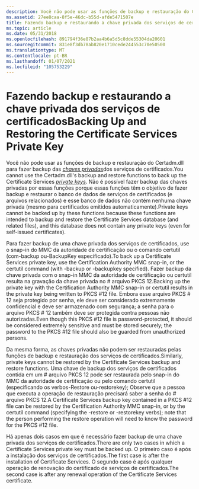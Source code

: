 ```yaml
---
description: Você não pode usar as funções de backup e restauração do Certadm.dll para fazer backup das chaves privadas dos serviços de certificados.
ms.assetid: 27ee8caa-8f5e-46dc-b55d-afde5471507e
title: Fazendo backup e restaurando a chave privada dos serviços de certificados
ms.topic: article
ms.date: 05/31/2018
ms.openlocfilehash: 891794f36e87b2aa4b6a5d5c8dde55304da20601
ms.sourcegitcommit: 831e8f3db78ab820e1710cede244553c70e50500
ms.translationtype: MT
ms.contentlocale: pt-BR
ms.lasthandoff: 01/07/2021
ms.locfileid: "105753229"
---
```

# <a name="backing-up-and-restoring-the-certificate-services-private-key"></a><span data-ttu-id="ecdf3-103">Fazendo backup e restaurando a chave privada dos serviços de certificados</span><span class="sxs-lookup"><span data-stu-id="ecdf3-103">Backing Up and Restoring the Certificate Services Private Key</span></span>

<span data-ttu-id="ecdf3-104">Você não pode usar as funções de backup e restauração do Certadm.dll para fazer backup das [*chaves privadas*](../secgloss/p-gly.md)dos serviços de certificados.</span><span class="sxs-lookup"><span data-stu-id="ecdf3-104">You cannot use the Certadm.dll's backup and restore functions to back up the Certificate Services [*private keys*](../secgloss/p-gly.md).</span></span> <span data-ttu-id="ecdf3-105">Não é possível fazer backup das chaves privadas por essas funções porque essas funções têm o objetivo de fazer backup e restaurar o banco de dados de serviços de certificados (e arquivos relacionados) e esse banco de dados não contém nenhuma chave privada (mesmo para certificados emitidos automaticamente).</span><span class="sxs-lookup"><span data-stu-id="ecdf3-105">Private keys cannot be backed up by these functions because these functions are intended to backup and restore the Certificate Services database (and related files), and this database does not contain any private keys (even for self-issued certificates).</span></span>

<span data-ttu-id="ecdf3-106">Para fazer backup de uma chave privada dos serviços de certificados, use o snap-in do MMC da autoridade de certificação ou o comando certutil (com-backup ou-BackupKey especificado).</span><span class="sxs-lookup"><span data-stu-id="ecdf3-106">To back up a Certificate Services private key, use the Certification Authority MMC snap-in, or the certutil command (with -backup or -backupkey specified).</span></span> <span data-ttu-id="ecdf3-107">Fazer backup da chave privada com o snap-in MMC da autoridade de certificação ou certutil resulta na gravação da chave privada no \# arquivo PKCS 12.</span><span class="sxs-lookup"><span data-stu-id="ecdf3-107">Backing up the private key with the Certification Authority MMC snap-in or certutil results in the private key being written to PKCS \#12 file.</span></span> <span data-ttu-id="ecdf3-108">Embora esse arquivo PKCS \# 12 seja protegido por senha, ele deve ser considerado extremamente confidencial e deve ser armazenado com segurança; a senha para o arquivo PKCS \# 12 também deve ser protegida contra pessoas não autorizadas.</span><span class="sxs-lookup"><span data-stu-id="ecdf3-108">Even though this PKCS \#12 file is password-protected, it should be considered extremely sensitive and must be stored securely; the password to the PKCS \#12 file should also be guarded from unauthorized persons.</span></span>

<span data-ttu-id="ecdf3-109">Da mesma forma, as chaves privadas não podem ser restauradas pelas funções de backup e restauração dos serviços de certificados.</span><span class="sxs-lookup"><span data-stu-id="ecdf3-109">Similarly, private keys cannot be restored by the Certificate Services backup and restore functions.</span></span> <span data-ttu-id="ecdf3-110">Uma chave de backup dos serviços de certificados contida em um \# arquivo PKCS 12 pode ser restaurada pelo snap-in do MMC da autoridade de certificação ou pelo comando certutil (especificando os verbos-Restore ou-restorekey); Observe que a pessoa que executa a operação de restauração precisará saber a senha do \# arquivo PKCS 12.</span><span class="sxs-lookup"><span data-stu-id="ecdf3-110">A Certificate Services backup key contained in a PKCS \#12 file can be restored by the Certification Authority MMC snap-in, or by the certutil command (specifying the -restore or -restorekey verbs); note that the person performing the restore operation will need to know the password for the PKCS \#12 file.</span></span>

<span data-ttu-id="ecdf3-111">Há apenas dois casos em que é necessário fazer backup de uma chave privada dos serviços de certificados.</span><span class="sxs-lookup"><span data-stu-id="ecdf3-111">There are only two cases in which a Certificate Services private key must be backed up.</span></span> <span data-ttu-id="ecdf3-112">O primeiro caso é após a instalação dos serviços de certificados.</span><span class="sxs-lookup"><span data-stu-id="ecdf3-112">The first case is after the installation of Certificate Services.</span></span> <span data-ttu-id="ecdf3-113">O segundo caso é após qualquer operação de renovação do certificado de serviços de certificados.</span><span class="sxs-lookup"><span data-stu-id="ecdf3-113">The second case is after any renewal operation of the Certificate Services certificate.</span></span>

 

 
